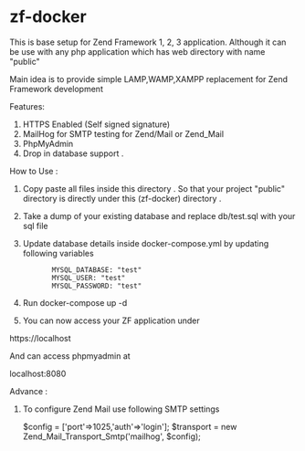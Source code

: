 # zf-docker

This is base setup for Zend Framework 1, 2, 3 application. 
Although it can be use with any php application which 
has web directory with name "public"

Main idea is to provide simple LAMP,WAMP,XAMPP replacement for Zend Framework development


Features:

1)  HTTPS Enabled (Self signed signature)
2)  MailHog for SMTP testing for Zend/Mail or Zend_Mail
3)  PhpMyAdmin 
4)  Drop in database support . 


How to Use :

1) Copy paste all files inside this directory . So that
your project "public" directory is directly under this (zf-docker) directory .

2) Take a dump of your existing database and replace db/test.sql with your sql file

3) Update database details inside docker-compose.yml 
by updating following variables

              MYSQL_DATABASE: "test"
              MYSQL_USER: "test"
              MYSQL_PASSWORD: "test"
              

4) Run docker-compose up -d
5) You can now access your ZF application under  

https://localhost

And can access phpmyadmin at

localhost:8080


Advance :

1) To configure Zend Mail use following SMTP settings

      $config = ['port'=>1025,'auth'=>'login'];
      $transport = new Zend_Mail_Transport_Smtp('mailhog', $config);

 